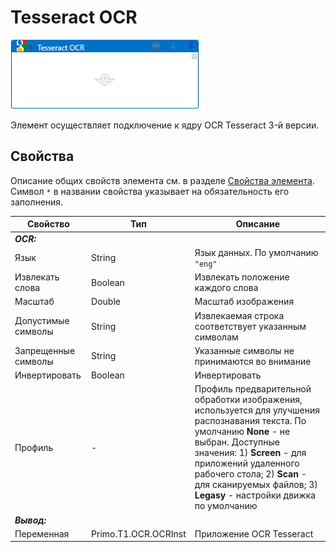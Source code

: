 # Tesseract OCR

![](<../../../../.gitbook/assets/google_ocr.png>)

Элемент осуществляет подключение к ядру OCR Tesseract 3-й версии. 

## Свойства
Описание общих свойств элемента см. в разделе [Свойства элемента](https://docs.primo-rpa.ru/primo-rpa/primo-studio/process/elements#svoistva-elementa).\
Символ `*` в названии свойства указывает на обязательность его заполнения.

| Свойство             | Тип                   | Описание                                      |
| -------------------- | --------------------- | --------------------------------------------- |
| ***OCR:*** | |  |
| Язык | String | Язык данных. По умолчанию `"eng"` |
| Извлекать слова | Boolean | Извлекать положение каждого слова |
| Масштаб | Double | Масштаб изображения |
| Допустимые символы | String | Извлекаемая строка соответствует указанным символам |
| Запрещенные символы | String | Указанные символы не принимаются во внимание |
| Инвертировать | Boolean | Инвертировать |
| Профиль | - | Профиль предварительной обработки изображения, используется для улучшения распознавания текста. По умолчанию **None** - не выбран. Доступные значения: 1) **Screen** - для приложений удаленного рабочего стола; 2) **Scan** - для сканируемых файлов; 3) **Legasy** - настройки движка по умолчанию |
| ***Вывод:***  |  |  |
| Переменная | Primo.T1.OCR.OCRInst | Приложение OCR Tesseract |

